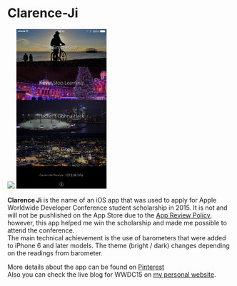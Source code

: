 # Clarence-Ji
<img src="http://forthebadge.com/images/badges/made-with-swift.svg" height="30">

<img src="IMG_7041.jpg" width="40%">

**Clarence Ji** is the name of an iOS app that was used to apply for Apple Worldwide Developer Conference student scholarship in 2015.
It is not and will not be pushlished on the App Store due to the [App Review Policy](https://developer.apple.com/app-store/review/), however, this app helped me win the scholarship and made me possible to attend the conference. <br />
The main technical achievement is the use of barometers that were added to iPhone 6 and later models. The theme (bright / dark) changes depending on the readings from barometer.

More details about the app can be found on [Pinterest](https://pinterest.com/clarenceji/clarences-wwdc15-app/) <br />
Also you can check the live blog for WWDC15 on [my personal website](http://wwdc.clarenceji.net).
